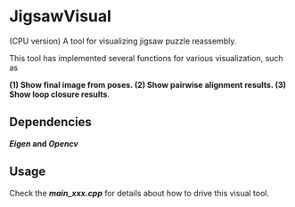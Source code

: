 # JigsawVisual
(CPU version) A tool for visualizing jigsaw puzzle reassembly.

This tool has implemented several functions for various visualization, such as 

**(1) Show final image from poses. (2) Show pairwise alignment results. (3) Show loop closure results**.

## Dependencies
**_Eigen_ and _Opencv_**


## Usage
Check the **_main_xxx.cpp_** for details about how to drive this visual tool.
